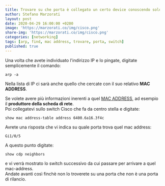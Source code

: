 ```yaml
---
title: Trovare su che porta è collegato un certo device conoscendo solo l'IP address
author: Stefano Marzorati
layout: post
date: 2020-04-29 16:00:00 +0200
image: 'https://marzorati.co/img/cisco.png'
share-img: 'https://marzorati.co/img/cisco.png'
categories: [networking]
tags: [arp, find, mac address, trovare, porta, switch]
published: true
---
```

Una volta che avete individuato l'indirizzo IP e lo pingate, digitate semplicemente il comando:
~~~telnet
arp -a
~~~
Nella lista di IP ci sarà anche quello che cercate con il suo relativo **MAC ADDRESS**.

Se volete avere più informazioni inerenti a quel <a href="https://macvendors.com/" target="_blank">MAC ADDRESS</a>, ad esempio il **produttore della scheda di rete**.   
Poi collegatevi sullo switch Cisco che fa da centro stella e digitate:   
~~~telnet
show mac address-table address 6400.6a16.3f4c
~~~
Avrete una risposta che vi indica su quale porta trova quel mac address:   
~~~telnet
Gi1/0/5
~~~
A questo punto digitate:   
~~~telnet
show cdp neighbors
~~~
e vi verrà mostrato lo switch successivo da cui passare per arrivare a quel mac-address.   
Andate avanti così finchè non lo troverete su una porta che non è una porta di rilancio.   

